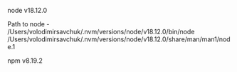 node v18.12.0

Path to node - /Users/volodimirsavchuk/.nvm/versions/node/v18.12.0/bin/node /Users/volodimirsavchuk/.nvm/versions/node/v18.12.0/share/man/man1/node.1

npm v8.19.2  